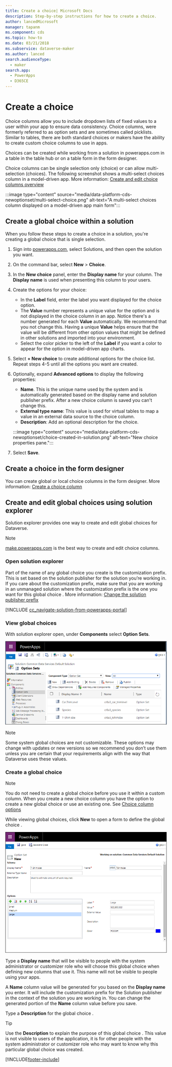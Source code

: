```yaml
---
title: Create a choice| Microsoft Docs
description: Step-by-step instructions for how to create a choice.
author: lancedMicrosoft
manager: tapanm
ms.component: cds
ms.topic: how-to
ms.date: 03/21/2018
ms.subservice: dataverse-maker
ms.author: lanced
search.audienceType: 
  - maker
search.app: 
  - PowerApps
  - D365CE
---
```

# Create a choice

Choice columns allow you to include dropdown lists of fixed values to a user within your app to ensure data consistency. Choice columns, were formerly referred to as option sets and are sometimes called picklists. Similar to tables, there are both standard choices or makers have the ability to create custom choice columns to use in apps.

Choices can be created while working from a solution in powerapps.com in a table in the table hub or on a table form in the form designer.

Choice columns can be single selection only (choice) or can allow multi-selection (choices). The following screenshot shows a multi-select choices column in a model-driven app. More information: [Create and edit choice columns overview](create-edit-global-option-sets.md)

:::image type="content" source="media/data-platform-cds-newoptionset/multi-select-choice.png" alt-text="A multi-select choices column displayed on a model-driven app main form":::

## Create a global choice within a solution

When you follow these steps to create a choice in a solution, you're creating a global choice that is single selection.

1. Sign into [powerapps.com](https://make.powerapps.com/?utm_source=padocs&utm_medium=linkinadoc&utm_campaign=referralsfromdoc), select Solutions, and then open the solution you want.

1. On the command bar, select **New** > **Choice**.

1. In the **New choice** panel, enter the **Display name** for your column. The **Display name** is used when presenting this column to your users.

1. Create the options for your choice:
   - In the **Label** field, enter the label you want displayed for the choice option.
   - The **Value** number represents a unique value for the option and is not displayed in the choice column in an app. Notice there's a number generated for each **Value** automatically. We recommend that you not change this. Having a unique **Value** helps ensure that the value will be different from other option values that might be defined in other solutions and imported into your environment.
   - Select the color picker to the left of the **Label** if you want a color to appear for the option in model-driven app charts.

1. Select **+ New choice** to create additional options for the choice list. Repeat steps 4-5 until all the options you want are created.

1. Optionally, expand **Advanced options** to display the following properties:
   - **Name**. This is the unique name used by the system and is automatically generated based on the display name and solution publisher prefix. After a new choice column is saved you can't change this.
   - **External type name**: This value is used for virtual tables to map a value in an external data source to the choice column.
   - **Description**: Add an optional description for the choice.

   :::image type="content" source="media/data-platform-cds-newoptionset/choice-created-in-solution.png" alt-text="New choice properties pane.":::

1. Select **Save**.

## Create a choice in the form designer

You can create global or local choice columns in the form designer. More information: [Create a choice column](../model-driven-apps/add-move-or-delete-fields-on-form.md#create-a-choice-column)

## Create and edit global choices using solution explorer

Solution explorer provides one way to create and edit global choices for Dataverse.

> [!NOTE]
> [make.powerapps.com](https://make.powerapps.com/?utm_source=padocs&utm_medium=linkinadoc&utm_campaign=referralsfromdoc) is the best way to create and edit choice columns.

### Open solution explorer

Part of the name of any global choice  you create is the customization prefix. This is set based on the solution publisher for the solution you’re working in. If you care about the customization prefix, make sure that you are working in an unmanaged solution where the customization prefix is the one you want for this global choice . More information: [Change the solution publisher prefix](create-solution.md#solution-publisher) 

[!INCLUDE [cc_navigate-solution-from-powerapps-portal](../../includes/cc_navigate-solution-from-powerapps-portal.md)]

### View global choices

With solution explorer open, under **Components** select **Option Sets**.

![View global choices.](media/view-global-option-sets-solution-explorer.png)

> [!NOTE]
> Some system global choices are not customizable. These options may change with updates or new versions so we recommend you don’t use them unless you are certain that your requirements align with the way that Dataverse uses these values.

### Create a global choice 

> [!NOTE]
> You do not need to create a global choice  before you use it within a custom column. When you create a new choice  column you have the option to create a new global choice  or use an existing one. See [Choice column options](create-edit-field-solution-explorer.md#choice-column-options)

While viewing global choices, click **New** to open a form to define the global choice .

![Create global choice .](media/create-global-option-set-solution-explorer.png)

Type a **Display name** that will be visible to people with the system administrator or customizer role who will choose this global choice  when defining new columns that use it. This name will not be visible to people using your apps.

A **Name** column value will be generated for you based on the **Display name** you enter. It will include the customization prefix for the Solution publisher in the context of the solution you are working in. You can change the generated portion of the **Name** column value before you save.

Type a **Description** for the global choice . 

> [!TIP]
> Use the **Description** to explain the purpose of this global choice . This value is not visible to users of the application, it is for other people with the system administrator or customizer role who may want to know why this particular global choice  was created.

[!INCLUDE[footer-include](../../includes/footer-banner.md)]